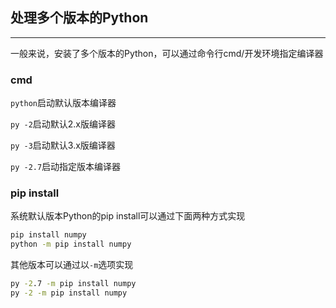 ## 处理多个版本的Python
---
一般来说，安装了多个版本的Python，可以通过命令行cmd/开发环境指定编译器

### cmd

`python`启动默认版本编译器

`py -2`启动默认2.x版编译器

`py -3`启动默认3.x版编译器

`py -2.7`启动指定版本编译器

### pip install

系统默认版本Python的pip install可以通过下面两种方式实现

```cmd
pip install numpy
python -m pip install numpy
```

其他版本可以通过以`-m`选项实现

```cmd
py -2.7 -m pip install numpy
py -2 -m pip install numpy
```
